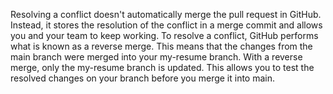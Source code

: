 Resolving a conflict doesn't automatically merge the pull request in GitHub. Instead, it stores the resolution of the conflict in a merge commit and allows you and your team to keep working. 
To resolve a conflict, GitHub performs what is known as a reverse merge. This means that the changes from the main branch were merged into your my-resume branch. 
With a reverse merge, only the my-resume branch is updated. This allows you to test the resolved changes on your branch before you merge it into main.
